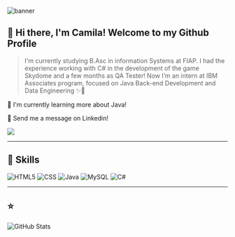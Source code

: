 ![banner](https://user-images.githubusercontent.com/66393807/155631679-cbaf5f4d-aaee-4f14-8f44-14465fa89695.png)

## 💜 Hi there, I'm <strong>Camila!</strong> Welcome to my Github Profile

> I'm currently studying B.Asc in information Systems at FIAP. I had the experience working with C# in the development of the game Skydome and a few months as QA Tester! Now I’m an intern at IBM Associates program, focused on Java Back-end Development and Data Engineering ✨🧠

🔭 I'm currently learning more about Java!

💬 Send me a message on Linkedin! 

 <p align="left">
<a href="https://www.linkedin.com/in/camila-figueira/">
    <img align="center" src="https://img.shields.io/badge/LinkedIn-1C1C1C?style=for-the-badge&logo=linkedin&logoColor=00FFFF">
</a>
</p>

----

## 🚀 Skills
 ![HTML5](https://img.shields.io/badge/-HTML5-333333?style=flat&logo=HTML5)
 ![CSS](https://img.shields.io/badge/-CSS-333333?style=flat&logo=CSS3&logoColor=1572B6)
 ![Java](https://img.shields.io/badge/-Java-333333?style=flat&logo=Java&logoColor=007396)
 ![MySQL](https://img.shields.io/badge/-MySQL-333333?style=flat&logo=mysql)
 ![C#](https://img.shields.io/badge/-Csharp-333333?style=flat&logo=C%2B%2B&logoColor=00599C)



---

## ⭐
![GitHub Stats](https://github-readme-stats.vercel.app/api?username=camilacodes&show_icons=true)
